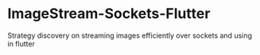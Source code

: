# ImageStream-Sockets-Flutter
Strategy discovery on streaming images efficiently over sockets and using in flutter
